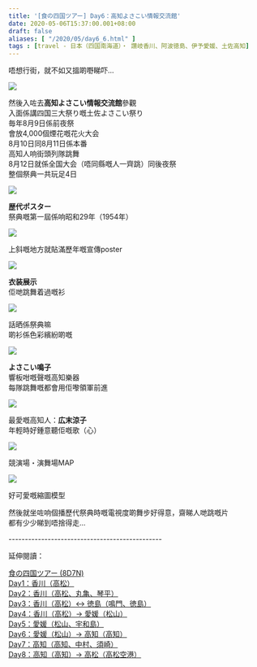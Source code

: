 ```yaml
---
title: '[食の四国ツアー] Day6：高知よさこい情報交流館'
date: 2020-05-06T15:37:00.001+08:00
draft: false
aliases: [ "/2020/05/day6_6.html" ]
tags : [travel - 日本（四国南海道）・ 讚岐香川、阿波徳島、伊予愛媛、土佐高知]
---
```


唔想行街，就不如又搵啲嘢睇吓...  

![](/images/shikoku6n.jpg)

然後入咗去**高知よさこい情報交流館**參觀  
入面係講四国三大祭り嘅土佐よさこい祭り  
毎年8月9日係前夜祭  
會放4,000個煙花嘅花火大会  
8月10日同8月11日係本番  
高知人响街頭列隊跳舞  
8月12日就係全国大会（唔同縣嘅人一齊跳）同後夜祭  
整個祭典一共玩足4日  

![](https://znnicw.ch.files.1drv.com/y4m0fj-FMJC3zUq7GlKgkTxqesDGrfPtij_O4VoOWdKXhZv1g9r_9T3qNSVwBvUmI6sny6878Bza2Djr-ovhG6fuJ23uhBDgHi58Ocw_UrL1xsugZTwMf3nvcubnSTZgM33kJXrS0cvCHCun1h0fgWPztyLYOL8t8nI9qqBmnaz8loN0KKbzzFIuzOlaag8HupeXn2MVPnK2yU5OaNzuZMPsQ?width=660&height=372&cropmode=none)

**歴代ポスター**  
祭典嘅第一屆係响昭和29年（1954年）  

![](https://znnhcw.ch.files.1drv.com/y4mAF0JgWWo31Fpk5U_BNbQj1F_qRZR6Z7LRkZXTa8ayHdS8gvPQzzvVGSxQTNHDeKynJ1wqsuUhaIpExNGN2NOm0KA-grgsEurcOK0_zhtoJhjN3C6R9Gm-V3mwkaCDzXm18zxB0fbbNH31-rxiFGIpt0mo6RH_JuvzvTE7AHLhMwf8SskJyJBJ3eEbqbnLPWqOVwqqr9kNqQfLWJO3VlFWA?width=660&height=372&cropmode=none)

上斜嘅地方就貼滿歷年嘅宣傳poster  

![](https://znngcw.ch.files.1drv.com/y4m0n51JImv1M6PM9TmckNASF3eoxznAnkDcLg-8bszEPdLvei7htv8dpL_s3szk2C4zs2G6RGvK4z62oaF3Ucn87HyIFtQxie4GrH7pyBZg8xIoX_a0naoGT3guZNHN5neXdc3ujQ1w1BNzNplbhK2kAbemtI7zYjY8Y2hjNxY6X0IrWxlRsOpfEPjhHlnWyDkWi3IUfH-_wOFrPhkfONlow?width=660&height=372&cropmode=none)

**衣装展示**  
佢哋跳舞着過嘅衫  

![](https://znnfcw.ch.files.1drv.com/y4mU7D1xijZwbv_QOncrLZusHgNT40-9b3inWdh7ODjpL3MtfPE4LepoDJrJtzioHUZW_ityMr-Em-0FHZqA6H3tXJ4ezx7vYouXDSk11ES2v8Grb9VTHgip3Pz2dLFCXyeIACvEW1T-U91Y33-Jec_uCkV2frksdrf65Fo5-oVK69xzTtD0x-kafstsv7_f4OIri4ut3JT1Uof1txs2Ogf_g?width=660&height=372&cropmode=none)

話晒係祭典嘛  
啲衫係色彩繽紛啲嘅  

![](https://znnecw.ch.files.1drv.com/y4mV01GWEnqoB-AC9xbxK_GRpVXboD85GDDAUkCebBJ2qcLJULLARpXer7J-JEYprKffVWXTkf-Ae1bSluIn8A9CgnmayR2jUOpYlX2Nom3icv9vNFO0UUOS9BTRYufbzSC6kn7d54I7Z9VTJy4P0afZscTQHDLzp9wWFteBTGyEC5FBhUgF6qdE4syctRwv-RycuiEUOhhUqaY99MTXD2yXQ?width=372&height=660&cropmode=none)

**よさこい鳴子**  
響板咁嘅聲嘅高知樂器  
每隊跳舞嘅都會用佢嚟領軍前進  

![](https://znndcw.ch.files.1drv.com/y4mTfNxCbKgNt8byMPxL-a7QtbwVptfObQIiWGst5Mi0XZUPnxqARP7PQjQ1kygLmQjUXOQJt86f2wehM-0-P6Rw7Egm4ee-5wje3R1MLHHHNdgZjVNAc5CWysUkOUQEoUfCJEqqy4PF8I353s3CbAk0-8bQ17ZcG17ps9JktDOte7rim0sfFNV6GKxb0Rf9cKwnvmsJOsy4N-R8NHzSS0VPg?width=660&height=372&cropmode=none)

最愛嘅高知人：**広末涼子**  
年輕時好鍾意聽佢嘅歌（心）  

![](https://znnccw.ch.files.1drv.com/y4ml-QeZlUZNec4ygWHsQGQGiIZtKNDGtJUEw1wlLkNohO6AMTPu8lOdlCepuRlWozWHOzcC9FJbxwD1OIkxYHBW8-Ptbw24d4b5y06IN4JN_5CON4N_1VXyxrV6zN5PhDXN-PDnbwozr1nb3BHMZRbB5Ix9yII3dq1LjFHMbEQnktEAVp7OhcrK3XpeOhPn3vzJuHSd5qIljOApB0yQ-Coxw?width=660&height=372&cropmode=none)

競演場・演舞場MAP  

![](https://zxnlcw.ch.files.1drv.com/y4mqml7FfLPeOK-xKf20Pv7WkUSAXIjkjBhso8Q8QkDHWZmEzWOAuwxwymNO67SyCNBWZyRxjhvZmvT3CAoFuIfpjP9cAOYWulx6cwQqNG-1oNGC-2w43aT_8Vr7hxmTwcwCanmGCCvR0fT2XQgI8f6YcxvN-UO3BytHucn0fBrFaJVdgyOSSHZD9KllxuEtB-9hS8PHqm_O7XUqiJ9t1yH6g?width=660&height=372&cropmode=none)

好可愛嘅縮圖模型  
  
然後就坐咗响個播歷代祭典時嘅電視度啲舞步好得意，齋睇人哋跳嘅片  
都有少少睇到唔捨得走...  
  
  
\-----------------------------------------------  
  

延伸閱讀：

[食の四国ツアー (8D7N)](https://www.hidie.net/2020/05/8d7n.html)  
[Day1：香川（高松）](https://www.hidie.net/2017/08/day1.html)  
[Day2：香川（高松、丸亀、琴平）](https://www.hidie.net/2017/08/day2.html)  
[Day3：香川（高松）↔ 徳島（鳴門、徳島）](https://www.hidie.net/2017/08/day3.html)  
[Day4：香川（高松）→ 愛媛（松山）](https://www.hidie.net/2017/08/day4.html)  
[Day5：愛媛（松山、宇和島）](https://www.hidie.net/2017/08/day5.html)  
[Day6：愛媛（松山）→ 高知（高知）](https://www.hidie.net/2017/08/day6.html)  
[Day7：高知（高知、中村、須崎）](https://www.hidie.net/2017/08/day7.html)  
[Day8：高知（高知）→ 高松（高松空港）](https://www.hidie.net/2017/08/day8.html)